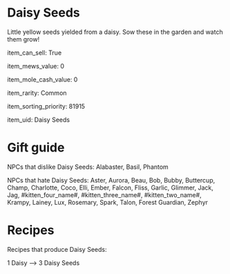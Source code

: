 # Daisy Seeds

Little yellow seeds yielded from a daisy. Sow these in the garden and watch them grow!

item_can_sell: True

item_mews_value: 0

item_mole_cash_value: 0

item_rarity: Common

item_sorting_priority: 81915

item_uid: Daisy Seeds

# Gift guide

NPCs that dislike Daisy Seeds: Alabaster, Basil, Phantom

NPCs that hate Daisy Seeds: Aster, Aurora, Beau, Bob, Bubby, Buttercup, Champ, Charlotte, Coco, Elli, Ember, Falcon, Fliss, Garlic, Glimmer, Jack, Jag, #kitten_four_name#, #kitten_three_name#, #kitten_two_name#, Krampy, Lainey, Lux, Rosemary, Spark, Talon, Forest Guardian, Zephyr

# Recipes

Recipes that produce Daisy Seeds:

1 Daisy --> 3 Daisy Seeds